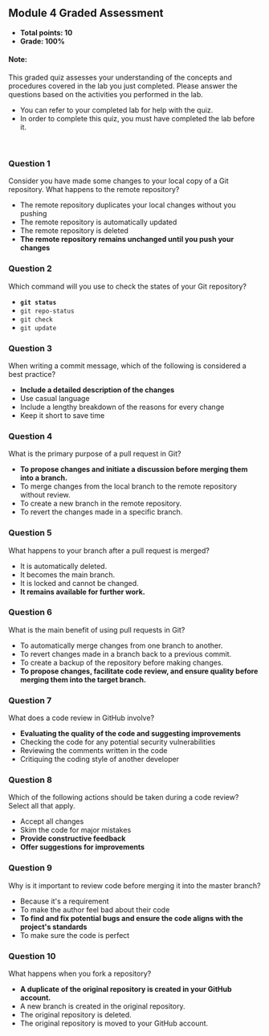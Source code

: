 ## Module 4 Graded Assessment
- **Total points: 10**
- **Grade: 100%**

#### Note:
This graded quiz assesses your understanding of the concepts and procedures covered in the lab you just completed. Please answer the questions based on the activities you performed in the lab.

- You can refer to your completed lab for help with the quiz.
- In order to complete this quiz, you must have completed the lab before it.

<br>

### Question 1
Consider you have made some changes to your local copy of a Git repository. What happens to the remote repository? 

- The remote repository duplicates your local changes without you pushing
- The remote repository is automatically updated
- The remote repository is deleted
- **The remote repository remains unchanged until you push your changes**

### Question 2
Which command will you use to check the states of your Git repository? 

- **`git status`**
- `git repo-status`
- `git check`
- `git update`

### Question 3
When writing a commit message, which of the following is considered a best practice? 

- **Include a detailed description of the changes**
- Use casual language
- Include a lengthy breakdown of the reasons for every change
- Keep it short to save time

### Question 4
What is the primary purpose of a pull request in Git? 

- **To propose changes and initiate a discussion before merging them into a branch.**
- To merge changes from the local branch to the remote repository without review.
- To create a new branch in the remote repository.
- To revert the changes made in a specific branch.

### Question 5
What happens to your branch after a pull request is merged? 

- It is automatically deleted.
- It becomes the main branch.
- It is locked and cannot be changed.
- **It remains available for further work.**

### Question 6
What is the main benefit of using pull requests in Git? 

- To automatically merge changes from one branch to another.
- To revert changes made in a branch back to a previous commit.
- To create a backup of the repository before making changes.
- **To propose changes, facilitate code review, and ensure quality before merging them into the target branch.**

### Question 7
What does a code review in GitHub involve? 

- **Evaluating the quality of the code and suggesting improvements**
- Checking the code for any potential security vulnerabilities
- Reviewing the comments written in the code
- Critiquing the coding style of another developer

### Question 8
Which of the following actions should be taken during a code review? Select all that apply.

- Accept all changes
- Skim the code for major mistakes
- **Provide constructive feedback**
- **Offer suggestions for improvements**

### Question 9
Why is it important to review code before merging it into the master branch? 

- Because it's a requirement
- To make the author feel bad about their code
- **To find and fix potential bugs and ensure the code aligns with the project's standards**
- To make sure the code is perfect

### Question 10
What happens when you fork a repository?

- **A duplicate of the original repository is created in your GitHub account.**
- A new branch is created in the original repository.
- The original repository is deleted.
- The original repository is moved to your GitHub account.
